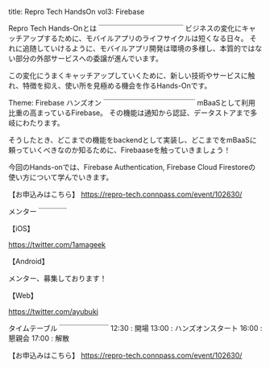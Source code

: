 title: Repro Tech HandsOn vol3: Firebase

Repro Tech Hands-Onとは
￣￣￣￣￣￣￣￣￣￣￣￣
ビジネスの変化にキャッチアップするために、モバイルアプリのライフサイクルは短くなる日々。
それに追随していけるように、モバイルアプリ開発は環境の多様し、本質的ではない部分の外部サービスへの委譲が進んでいます。

この変化にうまくキャッチアップしていくために、新しい技術やサービスに触れ、特徴を抑え、使い所を見極める機会を作るHands-Onです。

Theme: Firebase ハンズオン
￣￣￣￣￣￣￣￣￣￣￣￣￣
mBaaSとして利用比重の高まっているFirebase。
その機能は通知から認証、データストアまで多岐にわたります。

そうしたとき、どこまでの機能をbackendとして実装し、どこまでをmBaaSに頼っていくべきなのか知るために、Firebaaseを触っていきましょう！

今回のHands-onでは、Firebase Authentication, Firebase Cloud Firestoreの使い方について学んでいきます。

【お申込みはこちら】
https://repro-tech.connpass.com/event/102630/

メンター
￣￣￣￣

【iOS】

https://twitter.com/1amageek

【Android】

メンター、募集しております！

【Web】

https://twitter.com/ayubuki

タイムテーブル
￣￣￣￣￣￣￣
12:30 : 開場
13:00 : ハンズオンスタート
16:00 : 懇親会
17:00 : 解散

【お申込みはこちら】
https://repro-tech.connpass.com/event/102630/
